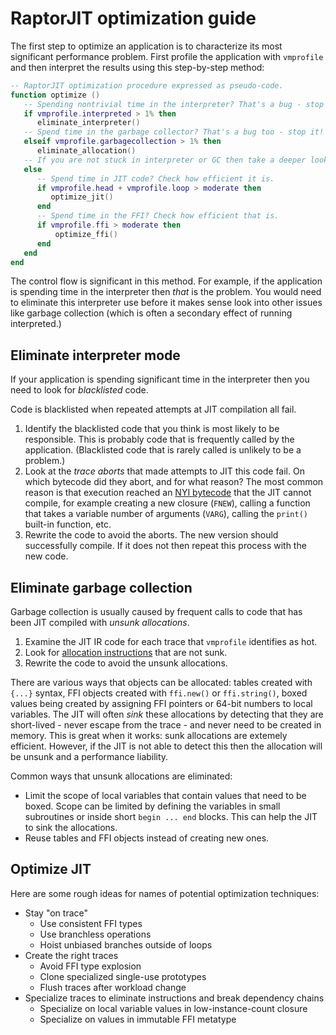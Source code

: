 # RaptorJIT optimization guide

The first step to optimize an application is to characterize its most
significant performance problem. First profile the application with
`vmprofile` and then interpret the results using this step-by-step
method:

```lua
-- RaptorJIT optimization procedure expressed as pseudo-code.
function optimize ()
   -- Spending nontrivial time in the interpreter? That's a bug - stop it!
   if vmprofile.interpreted > 1% then
      eliminate_interpreter()
   -- Spend time in the garbage collector? That's a bug too - stop it!
   elseif vmprofile.garbagecollection > 1% then
      eliminate_allocation()
   -- If you are not stuck in interpreter or GC then take a deeper look...
   else
      -- Spend time in JIT code? Check how efficient it is.
      if vmprofile.head + vmprofile.loop > moderate then 
         optimize_jit()
      end
      -- Spend time in the FFI? Check how efficient that is.
      if vmprofile.ffi > moderate then
          optimize_ffi()
      end
   end
end
```

The control flow is significant in this method. For example, if the
application is spending time in the interpreter then _that_ is the
problem. You would need to eliminate this interpreter use before it
makes sense look into other issues like garbage collection (which is
often a secondary effect of running interpreted.)

## Eliminate interpreter mode

If your application is spending significant time in the interpreter
then you need to look for _blacklisted_ code.

Code is blacklisted when repeated attempts at JIT compilation all fail.

1. Identify the blacklisted code that you think is most likely to be responsible. This is probably code that is frequently called by the application. (Blacklisted code that is rarely called is unlikely to be a problem.)
2. Look at the _trace aborts_ that made attempts to JIT this code fail. On which bytecode did they abort, and for what reason? The most common reason is that execution reached an [NYI bytecode](http://wiki.luajit.org/NYI) that the JIT cannot compile, for example creating a new closure (`FNEW`), calling a function that takes a variable number of arguments (`VARG`), calling the `print()` built-in function, etc.
3. Rewrite the code to avoid the aborts. The new version should successfully compile. If it does not then repeat this process with the new code.

## Eliminate garbage collection

Garbage collection is usually caused by frequent calls to code that has been JIT compiled with _unsunk allocations_. 

1. Examine the JIT IR code for each trace that `vmprofile` identifies as hot.
2. Look for [allocation instructions](http://wiki.luajit.org/SSA-IR-2.0#allocations) that are not sunk.
3. Rewrite the code to avoid the unsunk allocations.

There are various ways that objects can be allocated: tables created
with `{...}` syntax, FFI objects created with `ffi.new()` or
`ffi.string()`, boxed values being created by assigning FFI pointers
or 64-bit numbers to local variables. The JIT will often _sink_ these
allocations by detecting that they are short-lived - never escape from
the trace - and never need to be created in memory. This is great when
it works: sunk allocations are extemely efficient. However, if the JIT
is not able to detect this then the allocation will be unsunk and a
performance liability.

Common ways that unsunk allocations are eliminated:

- Limit the scope of local variables that contain values that need to be boxed. Scope can be limited by defining the variables in small subroutines or inside short `begin ... end` blocks. This can help the JIT to sink the allocations.
- Reuse tables and FFI objects instead of creating new ones.

## Optimize JIT 

Here are some rough ideas for names of potential optimization techniques:

- Stay "on trace"
  - Use consistent FFI types
  - Use branchless operations
  - Hoist unbiased branches outside of loops
- Create the right traces
  - Avoid FFI type explosion
  - Clone specialized single-use prototypes
  - Flush traces after workload change
- Specialize traces to eliminate instructions and break dependency chains
  - Specialize on local variable values in low-instance-count closure
  - Specialize on values in immutable FFI metatype

